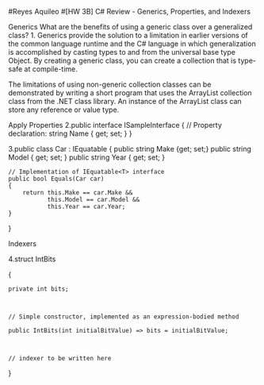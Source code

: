 #Reyes Aquileo
#[HW 3B] C# Review - Generics, Properties, and Indexers 

Generics
What are the benefits of using a generic class over a generalized class?
1.
Generics provide the solution to a limitation in earlier versions of the common language runtime and the C# language in which generalization is accomplished by casting types to and from the universal base type Object. By creating a generic class, you can create a collection that is type-safe at compile-time.

The limitations of using non-generic collection classes can be demonstrated by writing a short program that uses the ArrayList collection class from the .NET class library. An instance of the ArrayList class can store any reference or value type.




Apply
Properties
2.public interface ISampleInterface
{
    // Property declaration:
    string Name
    {
        get;
        set;
    }
}

3.public class Car : IEquatable<Car>
{
    public string Make {get; set;}
    public string Model { get; set; }
    public string Year { get; set; }

    // Implementation of IEquatable<T> interface
    public bool Equals(Car car)
    {
        return this.Make == car.Make &&
               this.Model == car.Model &&
               this.Year == car.Year;
    }
}





Indexers

4.struct IntBits

{

    private int bits;



    // Simple constructor, implemented as an expression-bodied method

    public IntBits(int initialBitValue) => bits = initialBitValue;

    

    // indexer to be written here

}
